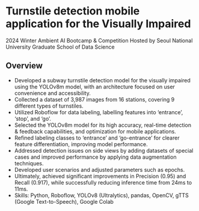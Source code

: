 # Turnstile detection mobile application for the Visually Impaired
2024 Winter Ambient AI Bootcamp & Competition Hosted by Seoul National University Graduate School of Data Science

## Overview
- Developed a subway turnstile detection model for the visually impaired using the YOLOv8m model, with an architecture focused on user convenience and accessibility.
- Collected a dataset of 3,987 images from 16 stations, covering 9 different types of turnstiles.
- Utilized Roboflow for data labeling, labelling features into ‘entrance’, ‘stop’, and ‘go’.
- Selected the YOLOv8m model for its high accuracy, real-time detection & feedback capabilities, and optimization for mobile applications.
- Refined labeling classes to ‘entrance’ and ‘go-entrance’ for clearer feature differentiation, improving model performance.
- Addressed detection issues on side views by adding datasets of special cases and improved performance by applying data augmentation techniques.
- Developed user scenarios and adjusted parameters such as epochs.
- Ultimately, achieved significant improvements in Precision (0.95) and Recall (0.917), while successfully reducing inference time from 24ms to 11ms.
- Skills: Python, Roboflow, YOLOv8 (Ultralytics), pandas, OpenCV, gTTS (Google Text-to-Speech), Google Colab
